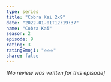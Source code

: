 ```yaml
---
type: series
title: "Cobra Kai 2x9"
date: "2022-01-01T12:19:37"
name: "Cobra Kai"
season: 2
episode: 9
rating: 3
ratingEmoji: "⭐️⭐️⭐️"
share: false
---
```


_[No review was written for this episode]_
